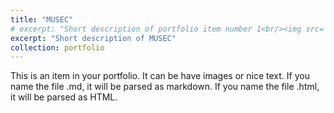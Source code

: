 ```yaml
---
title: "MUSEC"
# excerpt: "Short description of portfolio item number 1<br/><img src='/images/500x300.png'>"
excerpt: "Short description of MUSEC"
collection: portfolio
---
```


This is an item in your portfolio. It can be have images or nice text. If you name the file .md, it will be parsed as markdown. If you name the file .html, it will be parsed as HTML. 
